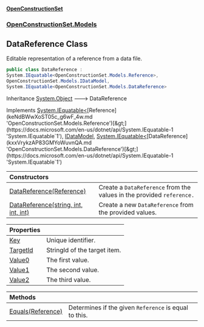 #### [OpenConstructionSet](index.md 'index')
### [OpenConstructionSet.Models](index.md#OpenConstructionSet_Models 'OpenConstructionSet.Models')
## DataReference Class
Editable representation of a reference from a data file.  
```csharp
public class DataReference :
System.IEquatable<OpenConstructionSet.Models.Reference>,
OpenConstructionSet.Models.IDataModel,
System.IEquatable<OpenConstructionSet.Models.DataReference>
```

Inheritance [System.Object](https://docs.microsoft.com/en-us/dotnet/api/System.Object 'System.Object') &#129106; DataReference  

Implements [System.IEquatable&lt;](https://docs.microsoft.com/en-us/dotnet/api/System.IEquatable-1 'System.IEquatable`1')[Reference](keNdBWwXoST05c_g6wF_4w.md 'OpenConstructionSet.Models.Reference')[&gt;](https://docs.microsoft.com/en-us/dotnet/api/System.IEquatable-1 'System.IEquatable`1'), [IDataModel](zkoogszxgZdDGzPBOOAcpg.md 'OpenConstructionSet.Models.IDataModel'), [System.IEquatable&lt;](https://docs.microsoft.com/en-us/dotnet/api/System.IEquatable-1 'System.IEquatable`1')[DataReference](kxxVrykzAP83GMYoWuvnQA.md 'OpenConstructionSet.Models.DataReference')[&gt;](https://docs.microsoft.com/en-us/dotnet/api/System.IEquatable-1 'System.IEquatable`1')  

| Constructors | |
| :--- | :--- |
| [DataReference(Reference)](NZW86bv7aKTm285+LZBYvA.md 'OpenConstructionSet.Models.DataReference.DataReference(OpenConstructionSet.Models.Reference)') | Create a `DataReference` from the values in the provided `reference.` |
| [DataReference(string, int, int, int)](TDEpkqZj0nrTfT7PtBicAA.md 'OpenConstructionSet.Models.DataReference.DataReference(string, int, int, int)') | Create a new `DataReference` from the provided values.<br/> |

| Properties | |
| :--- | :--- |
| [Key](8LrMCYRCe1gKoOuP6Hl5zw.md 'OpenConstructionSet.Models.DataReference.Key') | Unique identifier.<br/> |
| [TargetId](D49YbrI8ubNBQlvjJZ1AfQ.md 'OpenConstructionSet.Models.DataReference.TargetId') | StringId of the target item.<br/> |
| [Value0](c5O+nZQTdx0vfyzy+Ydwwg.md 'OpenConstructionSet.Models.DataReference.Value0') | The first value.<br/> |
| [Value1](11Fdb2ko8DBro_olSlkbqA.md 'OpenConstructionSet.Models.DataReference.Value1') | The second value.<br/> |
| [Value2](9VFhf205M0GztU8ahki90Q.md 'OpenConstructionSet.Models.DataReference.Value2') | The third value.<br/> |

| Methods | |
| :--- | :--- |
| [Equals(Reference)](TcWLNjdgkxL0XfCfLkm_ng.md 'OpenConstructionSet.Models.DataReference.Equals(OpenConstructionSet.Models.Reference)') | Determines if the given `Reference` is equal to this.<br/> |
